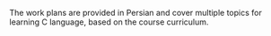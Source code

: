 The work plans are provided in Persian and cover multiple topics for learning C language, based on the course curriculum.
